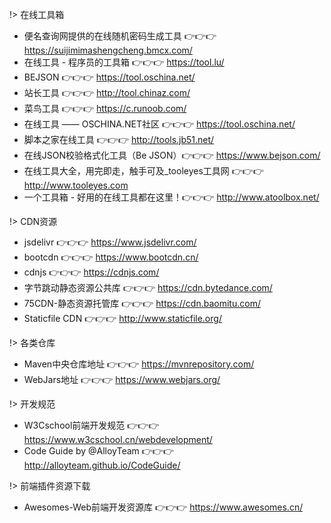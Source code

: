 !> 在线工具箱
- 便名查询网提供的在线随机密码生成工具 👉👉👉 https://suijimimashengcheng.bmcx.com/
- 在线工具 - 程序员的工具箱 👉👉👉 https://tool.lu/
- BEJSON 👉👉👉 https://tool.oschina.net/
- 站长工具 👉👉👉 http://tool.chinaz.com/
- 菜鸟工具 👉👉👉 https://c.runoob.com/
- 在线工具 —— OSCHINA.NET社区 👉👉👉 https://tool.oschina.net/
- 脚本之家在线工具 👉👉👉 http://tools.jb51.net/
- 在线JSON校验格式化工具（Be JSON）👉👉👉 https://www.bejson.com/
- 在线工具大全，用完即走，触手可及_tooleyes工具网 👉👉👉 http://www.tooleyes.com
- 一个工具箱 - 好用的在线工具都在这里！👉👉👉 http://www.atoolbox.net/


!> CDN资源
- jsdelivr 👉👉👉 https://www.jsdelivr.com/
- bootcdn 👉👉👉 https://www.bootcdn.cn/
- cdnjs 👉👉👉 https://cdnjs.com/
- 字节跳动静态资源公共库 👉👉👉 https://cdn.bytedance.com/
- 75CDN-静态资源托管库 👉👉👉 https://cdn.baomitu.com/
- Staticfile CDN 👉👉👉 http://www.staticfile.org/

!> 各类仓库
- Maven中央仓库地址 👉👉👉 https://mvnrepository.com/
- WebJars地址 👉👉👉 https://www.webjars.org/


!> 开发规范
- W3Cschool前端开发规范 👉👉👉 https://www.w3cschool.cn/webdevelopment/
- Code Guide by @AlloyTeam 👉👉👉 http://alloyteam.github.io/CodeGuide/


!> 前端插件资源下载
- Awesomes-Web前端开发资源库 👉👉👉 https://www.awesomes.cn/

